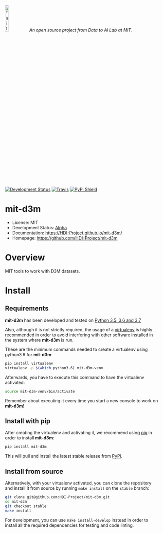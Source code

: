 <p align="left">
<img width=15% src="https://dai.lids.mit.edu/wp-content/uploads/2018/06/Logo_DAI_highres.png" alt=“mit-d3m” />
<i>An open source project from Data to AI Lab at MIT.</i>
</p>

[![Development Status](https://img.shields.io/badge/Development%20Status-3%20--%20Alpha-yellow)](https://pypi.org/search/?q=&o=&c=Development+Status+%3A%3A+3+-+Alpha)
[![Travis](https://travis-ci.org/HDI-Project/mit-d3m.svg?branch=master)](https://travis-ci.org/HDI-Project/mit-d3m)
[![PyPi Shield](https://img.shields.io/pypi/v/mit-d3m.svg)](https://pypi.python.org/pypi/mit-d3m)


# mit-d3m

- License: MIT
- Development Status: [Alpha](https://pypi.org/search/?q=&o=&c=Development+Status+%3A%3A+3+-+Alpha)
- Documentation: https://HDI-Project.github.io/mit-d3m/
- Homepage: https://github.com/HDI-Project/mit-d3m

# Overview

MIT tools to work with D3M datasets.

# Install

## Requirements

**mit-d3m** has been developed and tested on [Python 3.5, 3.6 and 3.7](https://www.python.org/downloads/)

Also, although it is not strictly required, the usage of a
[virtualenv](https://virtualenv.pypa.io/en/latest/) is highly recommended in order to avoid
interfering with other software installed in the system where **mit-d3m** is run.

These are the minimum commands needed to create a virtualenv using python3.6 for **mit-d3m**:

```bash
pip install virtualenv
virtualenv -p $(which python3.6) mit-d3m-venv
```

Afterwards, you have to execute this command to have the virtualenv activated:

```bash
source mit-d3m-venv/bin/activate
```

Remember about executing it every time you start a new console to work on **mit-d3m**!

## Install with pip

After creating the virtualenv and activating it, we recommend using
[pip](https://pip.pypa.io/en/stable/) in order to install **mit-d3m**:

```bash
pip install mit-d3m
```

This will pull and install the latest stable release from [PyPi](https://pypi.org/).

## Install from source

Alternatively, with your virtualenv activated, you can clone the repository and install it from
source by running `make install` on the `stable` branch:

```bash
git clone git@github.com:HDI-Project/mit-d3m.git
cd mit-d3m
git checkout stable
make install
```

For development, you can use `make install-develop` instead in order to install all
the required dependencies for testing and code linting.
